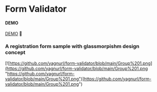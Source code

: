 # Form Validator

#### DEMO

[DEMO](https://javascriptformvalidator.netlify.app) 👀

### A registration form sample with glassmorpishm design concept

[![https://github.com/yagnurl/form-validator/blob/main/Group%201.png](https://github.com/yagnurl/form-validator/blob/main/Group%201.png "https://github.com/yagnurl/form-validator/blob/main/Group%201.png")]https://github.com/yagnurl/form-validator/blob/main/Group%201.png")
